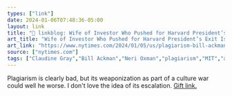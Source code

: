 ```yaml
---
types: ["link"]
date: 2024-01-06T07:48:36-05:00
layout: link
title: "🔗 linkblog: Wife of Investor Who Pushed for Harvard President’s Exit Is Accused of Plagiarism - The New York Times'"
art_title: "Wife of Investor Who Pushed for Harvard President’s Exit Is Accused of Plagiarism - The New York Times"
art_link: "https://www.nytimes.com/2024/01/05/us/plagiarism-bill-ackman-neri-oxman-claudine-gay-harvard.html"
source: ["nytimes.com"]
tags: ["Claudine Gray","Bill Ackman","Neri Oxman","plagiarism","MIT","academia"]
---
```

Plagiarism is clearly bad, but its weaponization as part of a culture war could well he worse. I don't love the idea of its escalation. [Gift link.](https://www.nytimes.com/2024/01/05/us/plagiarism-bill-ackman-neri-oxman-claudine-gay-harvard.html?unlocked_article_code=1.Lk0.OQPf.MQOtjEAj1WNj&smid=url-share)
